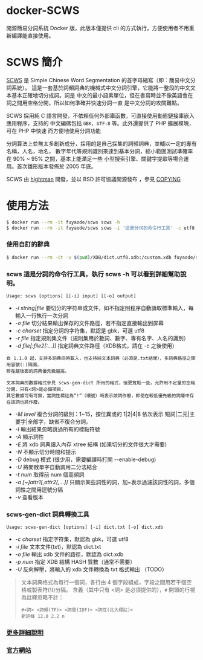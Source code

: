 # docker-SCWS

開源簡易分詞系統 Docker 版，此版本僅提供 cli 的方式執行，方便使用者不用重新編譯能直接使用。

# SCWS 簡介
[SCWS](http://www.xunsearch.com/scws) 是 Simple Chinese Word Segmentation 的首字母縮寫（即：簡易中文分詞系統）。
這是一套基於詞頻詞典的機械式中文分詞引擎，它能將一整段的中文文本基本正確地切分成詞。詞是
中文的最小語素單位，但在書寫時並不像英語會在詞之間用空格分開，所以如何準確并快速分詞一直
是中文分詞的攻關難點。

SCWS 採用純 C 語言開發，不依賴任何外部庫函數，可直接使用動態鏈接庫嵌入應用程序，支持的
中文編碼包括 `GBK`、`UTF-8` 等。此外還提供了 PHP 擴展模塊，可在 PHP 中快速
而方便地使用分詞功能

分詞算法上並無太多創新成分，採用的是自己採集的詞頻詞典，並輔以一定的專有名稱，人名，地名，
數字年代等規則識別來達到基本分詞，經小範圍測試準確率在 90% ~ 95% 之間，基本上能滿足一些
小型搜索引擎、關鍵字提取等場合運用。首次雛形版本發佈於 2005 年底。

SCWS 由 [hightman](http://www.hightman.cn) 開發，並以 BSD 許可協議開源發布 ，參見 [COPYING](https://github.com/hightman/scws/blob/master/COPYING)

# 使用方法
```bash
$ docker run --rm -it fuyaode/scws scws -h
$ docker run --rm -it fuyaode/scws scws -i '这是分词的命令行工具' -c utf8 -d ./dict.utf8.xdb
```
### 使用自訂的辭典
```bash
$ docker run --rm -it -v $(pwd)/XDB/dict.utf8.xdb:/custom.xdb fuyaode/scws scws -i '这是分词的命令行工具' -c utf8 -d /custom.xdb
```

### scws 這是分詞的命令行工具，執行 scws -h 可以看到詳細幫助說明。

 ```
 Usage: scws [options] [[-i] input] [[-o] output]
 ```
 
 * _-i string|file_ 要切分的字符串或文件，如不指定則程序自動讀取標準輸入，每輸入一行執行一次分詞
 * _-o file_ 切分結果輸出保存的文件路徑，若不指定直接輸出到屏幕
 * _-c charset_ 指定分詞的字符集，默認是 gbk，可選 utf8
 * _-r file_ 指定規則集文件（規則集用於數詞、數字、專有名字、人名的識別）
 * _-d file[:file2[:...]]_ 指定詞典文件路徑（XDB格式，請在 -c 之後使用）
 
 ```
 自 1.1.0 起，支持多詞典同時載入，也支持純文本詞典（必須是.txt結尾），多詞典路徑之間用冒號(:)隔開，
 排在越後面的詞典優先級越高。

 文本詞典的數據格式參見 scws-gen-dict 所用的格式，但更寬鬆一些，允許用不定量的空格分開，只有<詞>是必備項目，
 其它數據可有可無，當詞性標註為“!”（嘆號）時表示該詞作廢，即使在較低優先級的詞庫中存在該詞也將作廢。
 ```
 * _-M level_ 複合分詞的級別：1~15，按位異或的 1|2|4|8 依次表示 短詞|二元|主要字|全部字，缺省不復合分詞。
 * _-I_ 輸出結果忽略跳過所有的標點符號
 * _-A_ 顯示詞性
 * _-E_ 將 xdb 詞典讀入內存 xtree 結構 (如果切分的文件很大才需要)
 * _-N_ 不顯示切分時間和提示
 * _-D_ debug 模式 (很少用，需要編譯時打開 --enable-debug)
 * _-U_ 將閒散單字自動調用二分法結合
 * _-t num_ 取得前 num 個高頻詞
 * _-a [~]attr1[,attr2[,...]]_ 只顯示某些詞性的詞，加~表示過濾該詞性的詞，多個詞性之間用逗號分隔
 * _-v_ 查看版本

### scws-gen-dict 詞典轉換工具

 ```
 Usage: scws-gen-dict [options] [-i] dict.txt [-o] dict.xdb
 ```
 * _-c charset_ 指定字符集，默認為 gbk，可選 utf8
 * _-i file_ 文本文件(txt)，默認為 dict.txt
 * _-o file_ 輸出 xdb 文件的路徑，默認為 dict.xdb
 * _-p num_ 指定 XDB 結構 HASH 質數（通常不需要）
 * _-U_ 反向解壓，將輸入的 xdb 文件轉換為 txt 格式輸出 （TODO）

 > 文本詞典格式為每行一個詞，各行由 4 個字段組成，字段之間用若干個空格或製表符(\t)分隔。
 > 含義（其中只有 <詞> 是必須提供的），`#` 開頭的行視為註釋忽略不計：
 > ```
 > #<詞> <詞頻(TF)> <詞重(IDF)> <詞性(北大標註)>
 > 新詞條 12.0 2.2 n
 > ```

### [更多詳細說明](https://github.com/hightman/scws)
### [官方網站](http://www.xunsearch.com/scws/index.php)
